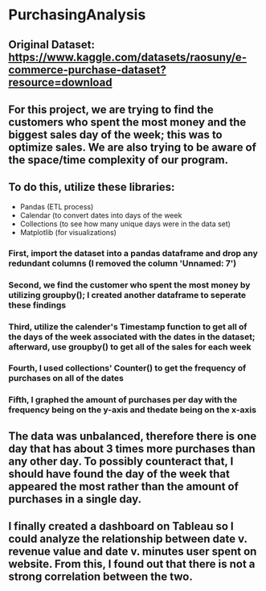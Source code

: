 # PurchasingAnalysis

## Original Dataset: https://www.kaggle.com/datasets/raosuny/e-commerce-purchase-dataset?resource=download

## For this project, we are trying to find the customers who spent the most money and the biggest sales day of the week; this was to optimize sales. We are also trying to be aware of the space/time complexity of our program.

## To do this, utilize these libraries:
- Pandas (ETL process)
- Calendar (to convert dates into days of the week
- Collections (to see how many unique days were in the data set)
- Matplotlib (for visualizations)

### First, import the dataset into a pandas dataframe and drop any redundant columns (I removed the column 'Unnamed: 7')
### Second, we find the customer who spent the most money by utilizing groupby(); I created another dataframe to seperate these findings
### Third, utilize the calender's Timestamp function to get all of the days of the week associated with the dates in the dataset; afterward, use groupby() to get all of the sales for each week
### Fourth, I used collections' Counter() to get the frequency of purchases on all of the dates
### Fifth, I graphed the amount of purchases per day with the frequency being on the y-axis and thedate being on the x-axis

## The data was unbalanced, therefore there is one day that has about 3 times more purchases than any other day. To possibly counteract that, I should have found the day of the week that appeared the most rather than the amount of purchases in a single day. 

## I finally created a dashboard on Tableau so I could analyze the relationship between date v. revenue value and date v. minutes user spent on website. From this, I found out that there is not a strong correlation between the two.
